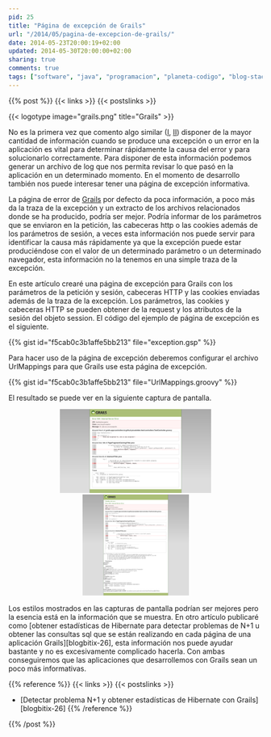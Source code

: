 ```yaml
---
pid: 25
title: "Página de excepción de Grails"
url: "/2014/05/pagina-de-excepcion-de-grails/"
date: 2014-05-23T20:00:19+02:00
updated: 2014-05-30T20:00:00+02:00
sharing: true
comments: true
tags: ["software", "java", "programacion", "planeta-codigo", "blog-stack"]
---
```


{{% post %}}
{{< links >}}
{{< postslinks >}}

{{< logotype image="grails.png" title="Grails" >}}

No es la primera vez que comento algo similar ([I](http://elblogdepicodev.blogspot.com.es/2012/08/paginas-pagecatalog-servicestatus-e.html), [II](http://elblogdepicodev.blogspot.com.es/2011/08/motivos-para-elegir-apache-tapestry.html)) disponer de la mayor cantidad de información cuando se produce una excepción o un error en la aplicación es vital para determinar rápidamente la causa del error y para solucionarlo correctamente. Para disponer de esta información podemos generar un archivo de log que nos permita revisar lo que pasó en la aplicación en un determinado momento. En el momento de desarrollo también nos puede interesar tener una página de excepción informativa.

La página de error de [Grails](http://grails.org/) por defecto da poca información, a poco más da la traza de la excepción y un extracto de los archivos relacionados donde se ha producido, podría ser mejor. Podría informar de los parámetros que se enviaron en la petición, las cabeceras http o las cookies además de los parámetros de sesión, a veces esta información nos puede servir para identificar la causa más rápidamente ya que la excepción puede estar produciéndose con el valor de un determinado parámetro o un determinado navegador, esta información no la tenemos en una simple traza de la excepción.

En este artículo crearé una página de excepción para Grails con los parámetros de la petición y sesión, cabeceras HTTP y las cookies enviadas además de la traza de la excepción. Los parámetros, las cookies y cabeceras HTTP se pueden obtener de la request y los atributos de la sesión del objeto session. El código del ejemplo de página de excepción es el siguiente.

{{% gist id="f5cab0c3b1affe5bb213" file="exception.gsp" %}}

Para hacer uso de la página de excepción deberemos configurar el archivo UrlMappings para que Grails use esta página de excepción.

{{% gist id="f5cab0c3b1affe5bb213" file="UrlMappings.groovy" %}}

El resultado se puede ver en la siguiente captura de pantalla.

<div class="media" style="text-align: center;">
	<a href="assets/images/custom/posts/25/pagina-excepcion-grails-por-defecto.png" title="Página de error por defecto de Grails"><img src="assets/images/custom/posts/25/pagina-excepcion-grails-por-defecto-thumb.png"></a>
	<a href="assets/images/custom/posts/25/pagina-excepcion-grails-personalizada.png" title="Página de error personalizada de Grails"><img src="assets/images/custom/posts/25/pagina-excepcion-grails-personalizada-thumb.png"></a>
</div>

Los estilos mostrados en las capturas de pantalla podrían ser mejores pero la esencia está en la información que se muestra. En otro artículo publicaré como [obtener estadísticas de Hibernate para detectar problemas de N+1 u obtener las consultas sql que se están realizando en cada página de una aplicación Grails][blogbitix-26], esta información nos puede ayudar bastante y no es excesivamente complicado hacerla. Con ambas conseguiremos que las aplicaciones que desarrollemos con Grails sean un poco más informativas.

{{% reference %}}
{{< links >}}
{{< postslinks >}}
* [Detectar problema N+1 y obtener estadísticas de Hibernate con Grails][blogbitix-26]
{{% /reference %}}

{{% /post %}}

